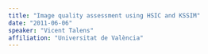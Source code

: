 ```yaml
---
title: "Image quality assessment using HSIC and KSSIM"
date: "2011-06-06"
speaker: "Vicent Talens"
affiliation: "Universitat de València"
---
```

